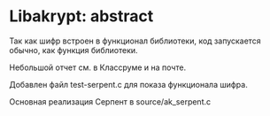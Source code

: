 # Libakrypt: abstract

Так как шифр встроен в функционал библиотеки, код запускается обычно, как функция библиотеки.

Небольшой отчет см. в Классруме и на почте. 

Добавлен файл test-serpent.c для показа функционала шифра.

Основная реализация Серпент в source/ak_serpent.c

